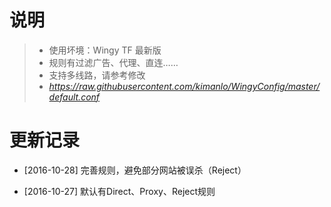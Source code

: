 # 说明 
> * 使用坏境：Wingy TF 最新版
> * 规则有过滤广告、代理、直连……
> * 支持多线路，请参考修改
> * *https://raw.githubusercontent.com/kimanlo/WingyConfig/master/default.conf*


# 更新记录

- [2016-10-28] 完善规则，避免部分网站被误杀（Reject）

- [2016-10-27] 默认有Direct、Proxy、Reject规则
